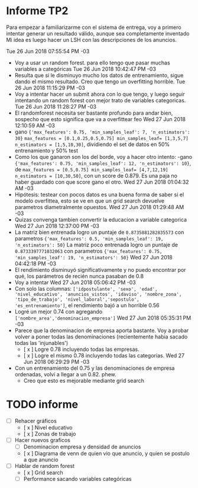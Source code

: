 # Informe TP2

Para empezar a familiarizarme con el sistema de entrega, voy a primero intentar generar un resultado válido, aunque sea completamente inventado
Mi idea es luego hacer un LSH con las descripciones de los anuncios.

Tue 26 Jun 2018 07:55:54 PM -03
- Voy a usar un random forest. para ello tengo que pasar muchas variables a categóricas
Tue 26 Jun 2018 10:42:47 PM -03
- Resulta que si le disminuyo mucho los datos de entrenamiento, sigue dando el mismo resultado. Creo que tengo un overfitting horrible.
Tue 26 Jun 2018 11:15:29 PM -03
- Voy a intentar hacer un submit ahora con lo que tengo, y luego seguir intentando un random forest con mejor trato de variables categoricas.
Tue 26 Jun 2018 11:28:27 PM -03
- El randomforest necesita ser bastante profundo para andar bien, sospecho que esto significa que va a overfittear feo
Wed 27 Jun 2018 12:10:59 AM -03
- gano `{'max_features': 0.75, 'min_samples_leaf': 7, 'n_estimators': 30}` `max_features = [0.1,0.25,0.5,0.75] min_samples_leaf= [1,3,5,7] n_estimators = [1,5,10,30]`, dividiendo el set de datos en 50% entrenamiento y 50% test
- Como los que ganaron son los del borde, voy a hacer otro intento:
    -gano `{'max_features': 0.75, 'min_samples_leaf': 12, 'n_estimators': 10}`, de `max_features = [0.5,0.75] min_samples_leaf= [4,7,12,19] n_estimators = [10,30,50]`, con un score de 0.879. Es una paja no haber guardado con que score gano el otro.
Wed 27 Jun 2018 01:04:32 AM -03
- Hipótesis: testear con pocos datos es una buena forma de saber si el modelo overfittea, esto se ve en que un grid search devuelve parametros diametralmente opuestos.
Wed 27 Jun 2018 01:29:48 AM -03
- Quizas convenga tambien convertir la educacion a variable categorica
Wed 27 Jun 2018 12:37:00 PM -03
- La matriz bien entrenada logro un puntaje de  `0.8735881282835573`  con parametros  `{'max_features': 0.5, 'min_samples_leaf': 19, 'n_estimators': 50}`
La matriz poco entrenada logro un puntaje de  `0.8733397771032063`  con parametros  `{'max_features': 0.75, 'min_samples_leaf': 19, 'n_estimators': 50}`
Wed 27 Jun 2018 04:42:18 PM -03
- El rendimiento disminuyó significativamente y no puedo encontrar por qué, los parámetros de recién nunca pasaban de 0.8
- Voy a intentar
Wed 27 Jun 2018 05:06:42 PM -03
- Con solo las columnas: `['idpostulante', 'sexo', 'edad', 'nivel_educativo', 'anuncios_vistos', 'idaviso', 'nombre_zona', 'tipo_de_trabajo', 'nivel_laboral','sepostulo', 'es_entrenamiento']`, el rendimiento bajó a un horrible 0.56
- Logré un mejor 0.74 con agregando `['nombre_area','denominacion_empresa']`
Wed 27 Jun 2018 05:35:31 PM -03
- Parece que la denominacion de empresa aporta bastante. Voy a probar volver a poner todas las denominaciones (recientemente habia sacado todas las 'injunables')
    - [ x ] Logre 0.78 incluyendo todas las empresas.
    - [ x ] Logre el mismo 0.78 incluyendo todas las categorias.
Wed 27 Jun 2018 06:29:29 PM -03
- Con un entrenamiento del 0.75 y las denominaciones de empresa ordenadas, volvi a llegar a un 0.82. phew.
    - Creo que esto es mejorable mediante grid search

# TODO informe
- [  ] Rehacer gráficos
    - [ x ] Nivel educativo
    - [ x ] Zonas de trabajo
- [  ] Hacer nuevos graficos
    - [  ] Denominacion empresa y densidad de anuncios
    - [ x ] Diagrama de venn de quien vio que anuncio, y quien se postulo a que anuncio
- [  ] Hablar de random forest
    - [ x ] Grid search
    - [  ] Performance sacando variables categóricas
